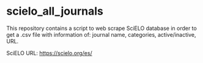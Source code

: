 # scielo_all_journals
This repository contains a script to web scrape SciELO database in order to get a .csv file with information of: journal name, categories, active/inactive, URL.

SciELO URL: https://scielo.org/es/

